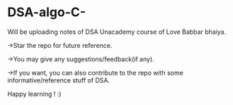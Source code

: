 # DSA-algo-C-

Will be uploading notes of DSA Unacademy course of Love Babbar bhaiya.

->Star the repo for future reference.

->You may give any suggestions/feedback(if any).

->If you want, you can also contribute to the repo with some informative/reference stuff of DSA.

Happy learning ! :)
